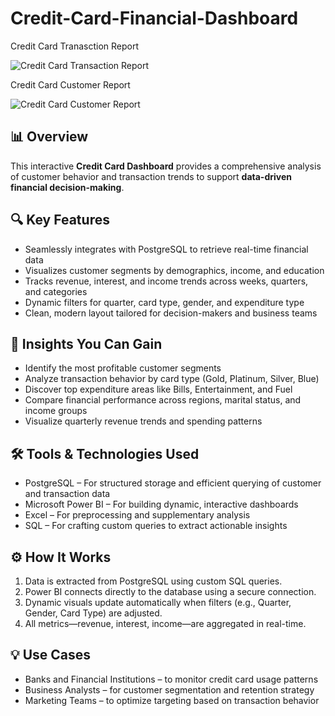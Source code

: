 # Credit-Card-Financial-Dashboard

Credit Card Tranasction Report

![Credit Card Transaction Report](https://github.com/user-attachments/assets/ece9e4b6-e84e-452b-868a-76b6f9b34281)

Credit Card Customer Report

![Credit Card Customer Report](https://github.com/user-attachments/assets/4b63700f-6702-49e0-97f1-40e871f757cd)


## 📊 Overview

This interactive **Credit Card Dashboard** provides a comprehensive analysis of customer behavior and transaction trends to support **data-driven financial decision-making**.

## 🔍 Key Features

- Seamlessly integrates with PostgreSQL to retrieve real-time financial data  
- Visualizes customer segments by demographics, income, and education  
- Tracks revenue, interest, and income trends across weeks, quarters, and categories  
- Dynamic filters for quarter, card type, gender, and expenditure type  
- Clean, modern layout tailored for decision-makers and business teams  

## 🧠 Insights You Can Gain

- Identify the most profitable customer segments  
- Analyze transaction behavior by card type (Gold, Platinum, Silver, Blue)  
- Discover top expenditure areas like Bills, Entertainment, and Fuel  
- Compare financial performance across regions, marital status, and income groups  
- Visualize quarterly revenue trends and spending patterns  

## 🛠️ Tools & Technologies Used

- PostgreSQL – For structured storage and efficient querying of customer and transaction data  
- Microsoft Power BI – For building dynamic, interactive dashboards  
- Excel – For preprocessing and supplementary analysis  
- SQL – For crafting custom queries to extract actionable insights  

## ⚙️ How It Works

1. Data is extracted from PostgreSQL using custom SQL queries.
2. Power BI connects directly to the database using a secure connection.
3. Dynamic visuals update automatically when filters (e.g., Quarter, Gender, Card Type) are adjusted.
4. All metrics—revenue, interest, income—are aggregated in real-time.

## 💡 Use Cases

- Banks and Financial Institutions – to monitor credit card usage patterns  
- Business Analysts – for customer segmentation and retention strategy  
- Marketing Teams – to optimize targeting based on transaction behavior
